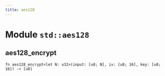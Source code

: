 ```yaml
---
title: aes128
---
```


# Module `std::aes128`

## aes128_encrypt

```noir
fn aes128_encrypt<let N: u32>(input: [u8; N], iv: [u8; 16], key: [u8; 16]) -> [u8]
```

